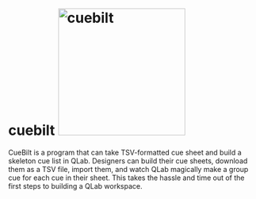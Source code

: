 # cuebilt <img width="256" height="256" alt="cuebilt" src="https://github.com/user-attachments/assets/b08d2126-f727-4706-b3e0-bf62df4cb70c" />

CueBilt is a program that can take TSV-formatted cue sheet and build a skeleton cue list in QLab. Designers can build their cue sheets, download them as a TSV file, import them, and watch QLab magically make a group cue for each cue in their sheet. This takes the hassle and time out of the first steps to building a QLab workspace.

